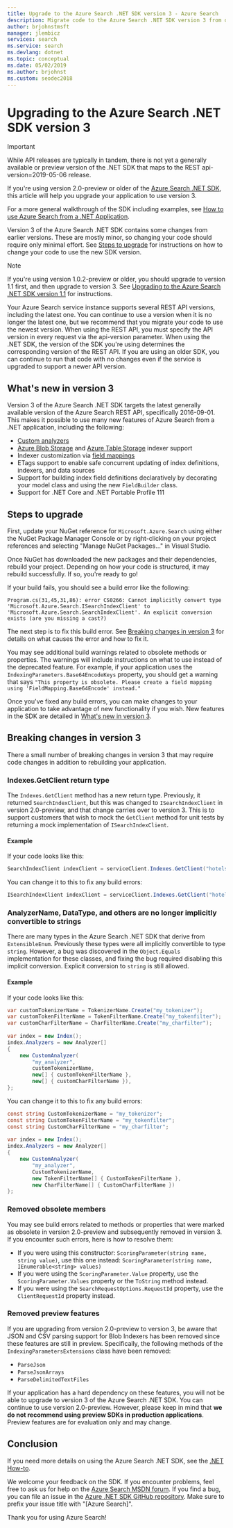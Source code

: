 ```yaml
---
title: Upgrade to the Azure Search .NET SDK version 3 - Azure Search
description: Migrate code to the Azure Search .NET SDK version 3 from older versions. Learn what's new and which code changes are required.
author: brjohnstmsft
manager: jlembicz
services: search
ms.service: search
ms.devlang: dotnet
ms.topic: conceptual
ms.date: 05/02/2019
ms.author: brjohnst
ms.custom: seodec2018
---
```

# Upgrading to the Azure Search .NET SDK version 3

> [!Important]
> While API releases are typically in tandem, there is not yet a generally available or preview version of the .NET SDK that maps to the REST api-version=2019-05-06 release.
> 

If you're using version 2.0-preview or older of the [Azure Search .NET SDK](https://aka.ms/search-sdk), this article will help you upgrade your application to use version 3.

For a more general walkthrough of the SDK including examples, see [How to use Azure Search from a .NET Application](search-howto-dotnet-sdk.md).

Version 3 of the Azure Search .NET SDK contains some changes from earlier versions. These are mostly minor, so changing your code should require only minimal effort. See [Steps to upgrade](#UpgradeSteps) for instructions on how to change your code to use the new SDK version.

> [!NOTE]
> If you're using version 1.0.2-preview or older, you should upgrade to version 1.1 first, and then upgrade to version 3. See [Upgrading to the Azure Search .NET SDK version 1.1](search-dotnet-sdk-migration-version-1.md) for instructions.
>
> Your Azure Search service instance supports several REST API versions, including the latest one. You can continue to use a version when it is no longer the latest one, but we recommend that you migrate your code to use the newest version. When using the REST API, you must specify the API version in every request via the api-version parameter. When using the .NET SDK, the version of the SDK you're using determines the corresponding version of the REST API. If you are using an older SDK, you can continue to run that code with no changes even if the service is upgraded to support a newer API version.

<a name="WhatsNew"></a>

## What's new in version 3
Version 3 of the Azure Search .NET SDK targets the latest generally available version of the Azure Search REST API, specifically 2016-09-01. This makes it possible to use many new features of Azure Search from a .NET application, including the following:

* [Custom analyzers](https://aka.ms/customanalyzers)
* [Azure Blob Storage](search-howto-indexing-azure-blob-storage.md) and [Azure Table Storage](search-howto-indexing-azure-tables.md) indexer support
* Indexer customization via [field mappings](search-indexer-field-mappings.md)
* ETags support to enable safe concurrent updating of index definitions, indexers, and data sources
* Support for building index field definitions declaratively by decorating your model class and using the new `FieldBuilder` class.
* Support for .NET Core and .NET Portable Profile 111

<a name="UpgradeSteps"></a>

## Steps to upgrade
First, update your NuGet reference for `Microsoft.Azure.Search` using either the NuGet Package Manager Console or by right-clicking on your project references and selecting "Manage NuGet Packages..." in Visual Studio.

Once NuGet has downloaded the new packages and their dependencies, rebuild your project. Depending on how your code is structured, it may rebuild successfully. If so, you're ready to go!

If your build fails, you should see a build error like the following:

    Program.cs(31,45,31,86): error CS0266: Cannot implicitly convert type 'Microsoft.Azure.Search.ISearchIndexClient' to 'Microsoft.Azure.Search.SearchIndexClient'. An explicit conversion exists (are you missing a cast?)

The next step is to fix this build error. See [Breaking changes in version 3](#ListOfChanges) for details on what causes the error and how to fix it.

You may see additional build warnings related to obsolete methods or properties. The warnings will include instructions on what to use instead of the deprecated feature. For example, if your application uses the `IndexingParameters.Base64EncodeKeys` property, you should get a warning that says `"This property is obsolete. Please create a field mapping using 'FieldMapping.Base64Encode' instead."`

Once you've fixed any build errors, you can make changes to your application to take advantage of new functionality if you wish. New features in the SDK are detailed in [What's new in version 3](#WhatsNew).

<a name="ListOfChanges"></a>

## Breaking changes in version 3
There a small number of breaking changes in version 3 that may require code changes in addition to rebuilding your application.

### Indexes.GetClient return type
The `Indexes.GetClient` method has a new return type. Previously, it returned `SearchIndexClient`, but this was changed to `ISearchIndexClient` in version 2.0-preview, and that change carries over to version 3. This is to support customers that wish to mock the `GetClient` method for unit tests by returning a mock implementation of `ISearchIndexClient`.

#### Example
If your code looks like this:

```csharp
SearchIndexClient indexClient = serviceClient.Indexes.GetClient("hotels");
```

You can change it to this to fix any build errors:

```csharp
ISearchIndexClient indexClient = serviceClient.Indexes.GetClient("hotels");
```

### AnalyzerName, DataType, and others are no longer implicitly convertible to strings
There are many types in the Azure Search .NET SDK that derive from `ExtensibleEnum`. Previously these types were all implicitly convertible to type `string`. However, a bug was discovered in the `Object.Equals` implementation for these classes, and fixing the bug required disabling this implicit conversion. Explicit conversion to `string` is still allowed.

#### Example
If your code looks like this:

```csharp
var customTokenizerName = TokenizerName.Create("my_tokenizer"); 
var customTokenFilterName = TokenFilterName.Create("my_tokenfilter"); 
var customCharFilterName = CharFilterName.Create("my_charfilter"); 
 
var index = new Index();
index.Analyzers = new Analyzer[] 
{ 
    new CustomAnalyzer( 
        "my_analyzer",  
        customTokenizerName,  
        new[] { customTokenFilterName },  
        new[] { customCharFilterName }), 
}; 
```

You can change it to this to fix any build errors:

```csharp
const string CustomTokenizerName = "my_tokenizer"; 
const string CustomTokenFilterName = "my_tokenfilter"; 
const string CustomCharFilterName = "my_charfilter"; 
 
var index = new Index();
index.Analyzers = new Analyzer[] 
{ 
    new CustomAnalyzer( 
        "my_analyzer",  
        CustomTokenizerName,  
        new TokenFilterName[] { CustomTokenFilterName },  
        new CharFilterName[] { CustomCharFilterName })
}; 
```

### Removed obsolete members

You may see build errors related to methods or properties that were marked as obsolete in version 2.0-preview and subsequently removed in version 3. If you encounter such errors, here is how to resolve them:

- If you were using this constructor: `ScoringParameter(string name, string value)`, use this one instead: `ScoringParameter(string name, IEnumerable<string> values)`
- If you were using the `ScoringParameter.Value` property, use the `ScoringParameter.Values` property or the `ToString` method instead.
- If you were using the `SearchRequestOptions.RequestId` property, use the `ClientRequestId` property instead.

### Removed preview features

If you are upgrading from version 2.0-preview to version 3, be aware that JSON and CSV parsing support for Blob Indexers has been removed since these features are still in preview. Specifically, the following methods of the `IndexingParametersExtensions` class have been removed:

- `ParseJson`
- `ParseJsonArrays`
- `ParseDelimitedTextFiles`

If your application has a hard dependency on these features, you will not be able to upgrade to version 3 of the Azure Search .NET SDK. You can continue to use version 2.0-preview. However, please keep in mind that **we do not recommend using preview SDKs in production applications**. Preview features are for evaluation only and may change.

## Conclusion
If you need more details on using the Azure Search .NET SDK, see the [.NET How-to](search-howto-dotnet-sdk.md).

We welcome your feedback on the SDK. If you encounter problems, feel free to ask us for help on the [Azure Search MSDN forum](https://social.msdn.microsoft.com/Forums/azure/home?forum=azuresearch). If you find a bug, you can file an issue in the [Azure .NET SDK GitHub repository](https://github.com/Azure/azure-sdk-for-net/issues). Make sure to prefix your issue title with "[Azure Search]".

Thank you for using Azure Search!
